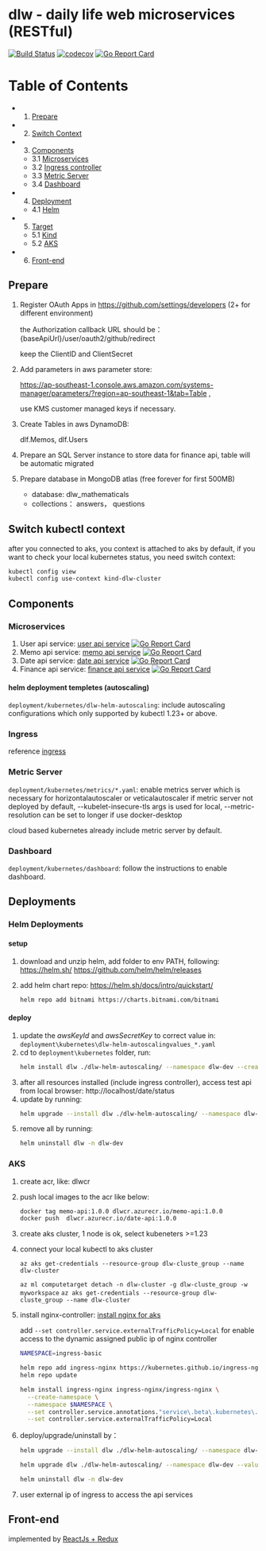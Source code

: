 # dlw - daily life web microservices (RESTful)

[![Build Status](https://github.com/FelixAnna/web-service-dlw/workflows/Run%20Tests/badge.svg?branch=master)](https://github.com/FelixAnna/web-service-dlw/actions?query=branch%3Amaster)
[![codecov](https://codecov.io/gh/FelixAnna/web-service-dlw/branch/master/graph/badge.svg)](https://codecov.io/gh/FelixAnna/web-service-dlw)
[![Go Report Card](https://goreportcard.com/badge/github.com/FelixAnna/web-service-dlw/common)](https://goreportcard.com/report/github.com/FelixAnna/web-service-dlw/common)

# Table of Contents

- 1. [Prepare](#prepare)
- 2. [Switch Context](#swith-kubectl-context)

- 3. [Components](#components)
    - 3.1 [Microservices](#microservices)
    - 3.2 [Ingress controller](#ingress-controller)
    - 3.3 [Metric Server](#metric-server)
    - 3.4 [Dashboard](#dashboard)

- 4. [Deployment](#deployments)
    - 4.1 [Helm](#helm-deployments)

- 5. [Target](#target)
    - 5.1 [Kind](#kind)
    - 5.2 [AKS](#aks)
    
- 6. [Front-end](#front-end)

## Prepare 
1. Register OAuth Apps in https://github.com/settings/developers (2+ for different environment)
   
   the Authorization callback URL should be： {baseApiUrl}/user/oauth2/github/redirect
   
   keep the ClientID and ClientSecret

2. Add parameters in aws parameter store: 
   
   https://ap-southeast-1.console.aws.amazon.com/systems-manager/parameters/?region=ap-southeast-1&tab=Table , 
   
   use KMS customer managed keys if necessary.

3. Create Tables in aws DynamoDB:

   dlf.Memos, dlf.Users
   
4. Prepare an SQL Server instance to store data for finance api, table will be automatic migrated

5. Prepare database in MongoDB atlas (free forever for first 500MB)
	
	* database: dlw_mathematicals
	* collections： answers， questions

## Switch kubectl context

after you connected to aks, you context is attached to aks by default, if you want to check your local kubernetes status, you need switch context:

```bash
kubectl config view
kubectl config use-context kind-dlw-cluster
```

## Components
### Microservices

1. User api service: [user api service](/user-api/readme.md) [![Go Report Card](https://goreportcard.com/badge/github.com/FelixAnna/web-service-dlw/user-api)](https://goreportcard.com/report/github.com/FelixAnna/web-service-dlw/user-api)
2. Memo api service: [memo api service](/memo-api/readme.md) [![Go Report Card](https://goreportcard.com/badge/github.com/FelixAnna/web-service-dlw/memo-api)](https://goreportcard.com/report/github.com/FelixAnna/web-service-dlw/memo-api)
3. Date api service: [date api service](/date-api/readme.md) [![Go Report Card](https://goreportcard.com/badge/github.com/FelixAnna/web-service-dlw/date-api)](https://goreportcard.com/report/github.com/FelixAnna/web-service-dlw/date-api)
4. Finance api service: [finance api service](/finance-api/readme.md) [![Go Report Card](https://goreportcard.com/badge/github.com/FelixAnna/web-service-dlw/finance-api)](https://goreportcard.com/report/github.com/FelixAnna/web-service-dlw/finance-api)

#### helm deployment templetes (autoscaling)

`deployment/kubernetes/dlw-helm-autoscaling`: include autoscaling configurations which only supported by kubectl 1.23+ or above.

### Ingress
reference [ingress](./deployment/kubernetes/ingress/readme.md)


### Metric Server
`deployment/kubernetes/metrics/*.yaml`: enable metrics server which is necessary for horizontalautoscaler or veticalautoscaler if metric server not deployed by default, --kubelet-insecure-tls args is used for local, --metric-resolution can be set to longer if use docker-desktop

cloud based kubernetes already include metric server by default.

### Dashboard
`deployment/kubernetes/dashboard`: follow the instructions to enable dashboard.

## Deployments
### Helm Deployments

#### setup
1. download and unzip helm, add folder to env PATH, following: https://helm.sh/   https://github.com/helm/helm/releases

2. add helm chart repo: https://helm.sh/docs/intro/quickstart/
	```bash
	helm repo add bitnami https://charts.bitnami.com/bitnami
	```
#### deploy
1. update the *awsKeyId* and *awsSecretKey* to correct value in: `deployment\kubernetes\dlw-helm-autoscalingvalues_*.yaml`
2. cd to `deployment\kubernetes` folder, run:
	```bash
	helm install dlw ./dlw-helm-autoscaling/ --namespace dlw-dev --create-namespace  --values ./dlw-helm-autoscaling/values_dev.yaml
	```
3. after all resources installed (include ingress controller), access test api from local browser: http://localhost/date/status
4. update by running:
	```bash
	helm upgrade --install dlw ./dlw-helm-autoscaling/ --namespace dlw-dev --values ./dlw-helm-autoscaling/values_dev.yaml
	```
5. remove all by running:
	```bash
	helm uninstall dlw -n dlw-dev
	```

### AKS
1. create acr, like: dlwcr
2. push local images to the acr like below:

    ```bash
    docker tag memo-api:1.0.0 dlwcr.azurecr.io/memo-api:1.0.0
    docker push  dlwcr.azurecr.io/date-api:1.0.0
    ```

3. create aks cluster, 1 node is ok, select kubeneters >=1.23
4. connect your local kubectl to aks cluster

	`az aks get-credentials --resource-group dlw-cluste_group --name dlw-cluster`

    `az ml computetarget detach -n dlw-cluster -g dlw-cluste_group -w myworkspace`
    `az aks get-credentials --resource-group dlw-cluste_group --name dlw-cluster`

5. install nginx-controller: [install nginx for aks](https://docs.microsoft.com/en-us/azure/aks/ingress-basic?tabs=azure-cli)

	add `--set controller.service.externalTrafficPolicy=Local` for enable access to the dynamic assigned public ip of nginx controller

	```bash
	NAMESPACE=ingress-basic

	helm repo add ingress-nginx https://kubernetes.github.io/ingress-nginx
	helm repo update

	helm install ingress-nginx ingress-nginx/ingress-nginx \
	  --create-namespace \
	  --namespace $NAMESPACE \
	  --set controller.service.annotations."service\.beta\.kubernetes\.io/azure-load-balancer-health-probe-request-path"=/healthz \
	  --set controller.service.externalTrafficPolicy=Local
	  ```
6. deploy/upgrade/uninstall by：
	
	```bash
	helm upgrade --install dlw ./dlw-helm-autoscaling/ --namespace dlw-dev --create-namespace --values ./dlw-helm-autoscaling/values_aks.yaml

	helm upgrade dlw ./dlw-helm-autoscaling/ --namespace dlw-dev --values ./dlw-helm-autoscaling/values_aks.yaml --set controller.service.externalTrafficPolicy=Local

	helm uninstall dlw -n dlw-dev
	```

7. user external ip of ingress to access the api services


## Front-end
implemented by [ReactJs + Redux](https://github.com/FelixAnna/keep-hands-on/tree/master/important/dlw-app)
